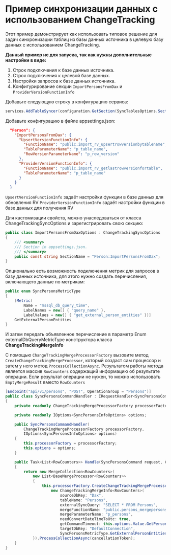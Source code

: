 # Пример синхронизации данных с использованием ChangeTracking

Этот пример демонстрирует как использовать типовое решение для задач синхронизации таблиц из базы данных источника в целевую базу данных с использованием ChangeTracking.

**Данный пример не для запуска, так как нужны дополнительные настройки в виде:**
1. Строк подключения к базе данных источника.
2. Строк подключения к целевой базе данных.
3. Настройки запросов к базе данных источника.
4. Конфигурирование секции `ImportPersonsFromDax` и `ProviderVersionFunctionInfo`

Добавьте следующую строку в конфигурацию сервиса: 

```csharp
services.AddTableSyncer(configuration.GetSection(SyncTablesOptions.SectionName));
```

Добавьте конфигурацию в файле appsettings.json:

```json
  "Person": {
    "ImportPersonsFromDax": {      
      "UpsertVersionFunctionInfo": {
        "FunctionName": "public.import_rv_upsertrowversionbytablename",
        "TableParameterName": "p_table_name",
        "RowVersionParameterName": "p_row_version"
      },
      "ProviderVersionFunctionInfo": {
        "FunctionName": "public.import_rv_getlastrowversionfortable",
        "TableParameterName": "p_table_name"
      }
    }
  }
```
`UpsertVersionFunctionInfo` задаёт настройки функции в базе данных для обновления RV
`ProviderVersionFunctionInfo` задаёт настройки функции в базе данных для получения RV

Для кастомизации свойств, можно унаследоваться от класса ChangeTrackingSyncOptions и зарегистрировать свою секцию:
```csharp
public class ImportPersonsFromDaxOptions : ChangeTrackingSyncOptions
{
    /// <summary>
    /// Section in appsettings.json.
    /// </summary>
    public const string SectionName = "Person:ImportPersonsFromDax";
}
```

Опционально есть возможность подключения метрик для запросов в базу данных источника, для этого нужно создать перечисления, включающего данные по метрикам:

```csharp
public enum SyncPersonsMetricType
{
    [Metric(
        Name = "mssql_db_query_time",
        LabelNames = new[] { "query_name" },
        LabelValues = new[] { "get_external_person_entities" })]
    GetExternalPersonEntities
}
```
И затем передать объявленное перечисление в параметр Enum externalDbQueryMetricType конструктора класса **ChangeTrackingMergeInfo**

С помощью `ChangeTrackingMergeProcessorFactory` вызовите метод `CreateChangeTrackingMergeProcessor`, который создаст сам процессор и затем у него метод `ProcessCollectionAsync`.
Результатом работы метода является массив `RowCounters` содержащий информацию об результате операции.
Если результат операции не нужен, то можно использовать `EmptyMergeResult` вместо `RowCounters` 

```csharp
[Endpoint("api/v1/persons", "POST", OperationGroup = "Persons")]
public class SyncPersonsCommandHandler : IRequestHandler<SyncPersonsCommand, List<RowCounters>>
{
    private readonly ChangeTrackingMergeProcessorFactory processorFactory;

    private readonly IOptions<SyncPersonsInfoOptions> options;

    public SyncPersonsCommandHandler(
        ChangeTrackingMergeProcessorFactory processorFactory,
        IOptions<SyncPersonsInfoOptions> options)
    {
        this.processorFactory = processorFactory;
        this.options = options;
    }

    public Task<List<RowCounters>> Handle(SyncPersonsCommand request, CancellationToken cancellationToken)
    {
        return new MergeCollection<RowCounters>(
            new List<BaseMergeProcessor<RowCounters>>
            {
                this.processorFactory.CreateChangeTrackingMergeProcessor<ExternalPerson, Person, RowCounters>(
                    new ChangeTrackingMergeInfo<RowCounters>(
                        sourceDbKey: "Dax",
                        tableName: "Persons",
                        externalSyncQuery: "SELECT * FROM Persons",
                        mergeFunctionName: "public.persons_mergepersons",
                        mergeParameterName: "p_persons",
                        needConvertDateTimeToUtc: true,
                        getCommandTimeout: this.options.Value.GetPersonsInfoTimeout,
                        targetDbKey: "DefaultConnection",
                        SyncPersonsMetricType.GetExternalPersonEntities))
            }).ProcessCollectionAsync(cancellationToken);
    }
}
```